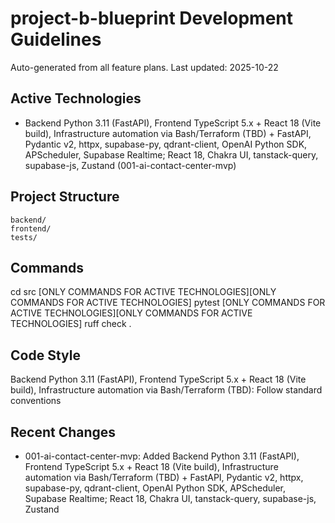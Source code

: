 # project-b-blueprint Development Guidelines

Auto-generated from all feature plans. Last updated: 2025-10-22

## Active Technologies
- Backend Python 3.11 (FastAPI), Frontend TypeScript 5.x + React 18 (Vite build), Infrastructure automation via Bash/Terraform (TBD) + FastAPI, Pydantic v2, httpx, supabase-py, qdrant-client, OpenAI Python SDK, APScheduler, Supabase Realtime; React 18, Chakra UI, tanstack-query, supabase-js, Zustand (001-ai-contact-center-mvp)

## Project Structure
```
backend/
frontend/
tests/
```

## Commands
cd src [ONLY COMMANDS FOR ACTIVE TECHNOLOGIES][ONLY COMMANDS FOR ACTIVE TECHNOLOGIES] pytest [ONLY COMMANDS FOR ACTIVE TECHNOLOGIES][ONLY COMMANDS FOR ACTIVE TECHNOLOGIES] ruff check .

## Code Style
Backend Python 3.11 (FastAPI), Frontend TypeScript 5.x + React 18 (Vite build), Infrastructure automation via Bash/Terraform (TBD): Follow standard conventions

## Recent Changes
- 001-ai-contact-center-mvp: Added Backend Python 3.11 (FastAPI), Frontend TypeScript 5.x + React 18 (Vite build), Infrastructure automation via Bash/Terraform (TBD) + FastAPI, Pydantic v2, httpx, supabase-py, qdrant-client, OpenAI Python SDK, APScheduler, Supabase Realtime; React 18, Chakra UI, tanstack-query, supabase-js, Zustand

<!-- MANUAL ADDITIONS START -->
<!-- MANUAL ADDITIONS END -->
